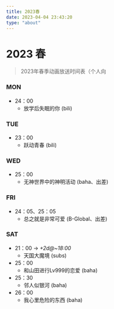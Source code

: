 ```yaml
---
title: 2023春
date: 2023-04-04 23:43:20
type: "about"
---
```


# 2023 春

> 2023年春季动画放送时间表（个人向

### MON

- 24：00
  - 放学后失眠的你 (bili)

### TUE

- 23：00
  - 跃动青春 (bili)

### WED

- 25：00 
  - 无神世界中的神明活动 (baha、出差)

### FRI

- 24：05、25：05
  - 总之就是非常可爱 (B-Global、出差)

### SAT

- 21：00 -> *+2d@~18:00*
  - 天国大魔境 (subs)
- 25：00
  - 和山田进行Lv999的恋爱 (baha)
- 25：30
  - 邻人似银河 (baha)
- 26：00
  - 我心里危险的东西 (baha)
